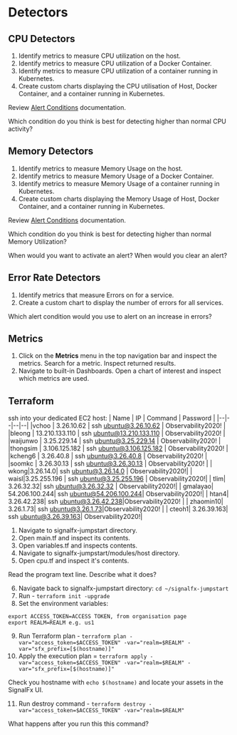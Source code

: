 # Detectors

## CPU Detectors

1) Identify metrics to measure CPU utilization on the host.
2) Identify metrics to measure CPU utilization of a Docker Container.
3) Identify metrics to measure CPU utilization of a container running in Kubernetes.
4) Create custom charts displaying the CPU utilisation of Host, Docker Container, and a container running in Kubernetes. 

Review [Alert Conditions](https://docs.signalfx.com/en/latest/detect-alert/set-up-detectors.html#alert-condition) documentation.

Which condition do you think is best for detecting higher than normal CPU activity?


## Memory Detectors

1) Identify metrics to measure Memory Usage on the host.
2) Identify metrics to measure Memory Usage of a Docker Container.
3) Identify metrics to measure Memory Usage of a container running in Kubernetes.
4) Create custom charts displaying the Memory Usage of Host, Docker Container, and a container running in Kubernetes. 

Review [Alert Conditions](https://docs.signalfx.com/en/latest/detect-alert/set-up-detectors.html#alert-condition) documentation.

Which condition do you think is best for detecting higher than normal Memory Utilization?

When would you want to activate an alert?
When would you clear an alert?


## Error Rate Detectors

1) Identify metrics that measure Errors on for a service.
2) Create a custom chart to display the number of errors for all services.

Which alert condition would you use to alert on an increase in errors?

## Metrics
1) Click on the **Metrics** menu in the top navigation bar and inspect the metrics. Search for a metric. Inspect returned results.
2) Navigate to built-in Dashboards. Open a chart of interest and inspect which metrics are used.

## Terraform

ssh into your dedicated EC2 host:
| Name | IP | Command | Password | 
|--|--|--|--|
|vchoo | 3.26.10.62 | ssh ubuntu@3.26.10.62 | Observability2020! |
|bleong | 13.210.133.110 | ssh ubuntu@13.210.133.110 | Observability2020! |
|waijunwo | 3.25.229.14 | ssh ubuntu@3.25.229.14 | Observability2020! |
|thongsim | 3.106.125.182 | ssh ubuntu@3.106.125.182 | Observability2020! |
|kcheng6 | 3.26.40.8 | ssh ubuntu@3.26.40.8 | Observability2020! |
|soomkc | 3.26.30.13 | ssh ubuntu@3.26.30.13 | Observability2020! |
| wkong|3.26.14.0| ssh ubuntu@3.26.14.0 | Observability2020!|
| waisl|3.25.255.196 | ssh ubuntu@3.25.255.196 | Observability2020!| 
| tlim| 3.26.32.32| ssh ubuntu@3.26.32.32 | Observability2020!| 
| gmalayao| 54.206.100.244| ssh ubuntu@54.206.100.244| Observability2020!| 
| htan4| 3.26.42.238| ssh ubuntu@3.26.42.238|Observability2020! | 
| zhaomin10| 3.26.1.73| ssh ubuntu@3.26.1.73|Observability2020! | 
| cteoh1| 3.26.39.163| ssh ubuntu@3.26.39.163| Observability2020!|

1) Navigate to signalfx-jumpstart directory. 
2) Open main.tf and inspect its contents.
3) Open variables.tf and inspects contents.
4) Navigate to signalfx-jumpstart/modules/host directory.
5) Open cpu.tf and inspect it's contents.

Read the program text line. Describe what it does?

6) Navigate back to signalfx-jumpstart directory: `cd ~/signalfx-jumpstart`
7) Run - `terraform init -upgrade` 
8) Set the environment variables:
```
export ACCESS_TOKEN=ACCESS TOKEN, from organisation page
export REALM=REALM e.g. us1
```
9) Run Terraform plan - `terraform plan -var="access_token=$ACCESS_TOKEN" -var="realm=$REALM" -var="sfx_prefix=[$(hostname)]"`
10) Apply the execution plan = `terraform apply -var="access_token=$ACCESS_TOKEN" -var="realm=$REALM" -var="sfx_prefix=[$(hostname)]"`

Check you hostname with `echo $(hostname)` and locate your assets in the SignalFx UI.

11) Run destroy command - `terraform destroy -var="access_token=$ACCESS_TOKEN" -var="realm=$REALM"`

What happens after you run this this command?
